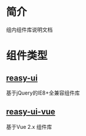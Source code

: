 # 简介

组内组件库说明文档

# 组件类型

## [reasy-ui](./reasy-ui.md)

基于jQuery的IE8+全兼容组件库

## [reasy-ui-vue](./reasy-ui-vue.md)

基于Vue 2.x 组件库



